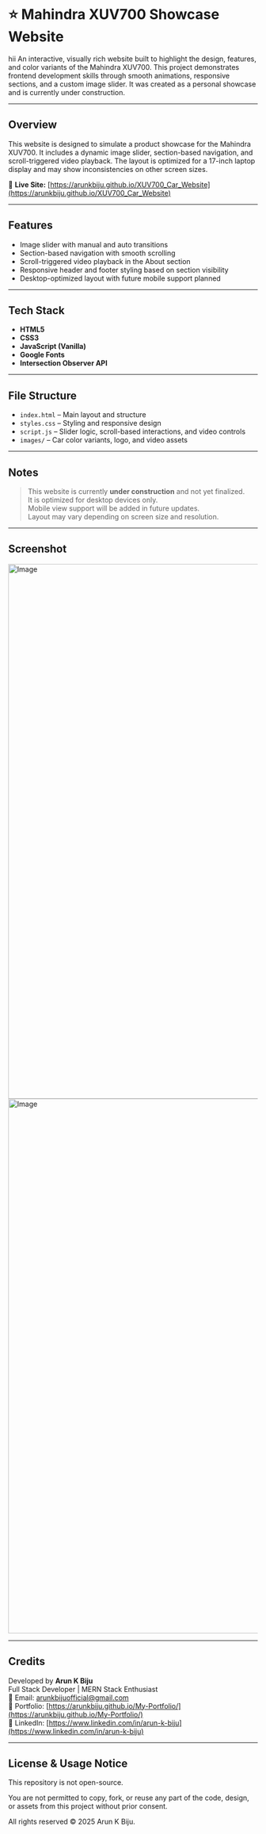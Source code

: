 # ⭐ Mahindra XUV700 Showcase Website
hii
An interactive, visually rich website built to highlight the design, features, and color variants of the Mahindra XUV700. This project demonstrates frontend development skills through smooth animations, responsive sections, and a custom image slider. It was created as a personal showcase and is currently under construction.

---

## Overview

This website is designed to simulate a product showcase for the Mahindra XUV700. It includes a dynamic image slider, section-based navigation, and scroll-triggered video playback. The layout is optimized for a 17-inch laptop display and may show inconsistencies on other screen sizes.

🔗 **Live Site:** [https://arunkbiju.github.io/XUV700_Car_Website](https://arunkbiju.github.io/XUV700_Car_Website)

---

## Features

- Image slider with manual and auto transitions  
- Section-based navigation with smooth scrolling  
- Scroll-triggered video playback in the About section  
- Responsive header and footer styling based on section visibility  
- Desktop-optimized layout with future mobile support planned

---

## Tech Stack

- **HTML5**  
- **CSS3**  
- **JavaScript (Vanilla)**  
- **Google Fonts**  
- **Intersection Observer API**

---

## File Structure

- `index.html` – Main layout and structure  
- `styles.css` – Styling and responsive design  
- `script.js` – Slider logic, scroll-based interactions, and video controls  
- `images/` – Car color variants, logo, and video assets

---

## Notes

> This website is currently **under construction** and not yet finalized.  
> It is optimized for desktop devices only.  
> Mobile view support will be added in future updates.  
> Layout may vary depending on screen size and resolution.

---

## Screenshot

<img width="1903" height="1079" alt="Image" src="https://github.com/user-attachments/assets/78758d60-167c-4a4b-a882-376f6f4a9bb0" />
<img width="1904" height="1079" alt="Image" src="https://github.com/user-attachments/assets/800c1685-d033-4156-a987-fc46dbfdc535" />

---

## Credits

Developed by **Arun K Biju**  
Full Stack Developer | MERN Stack Enthusiast  
📧 Email: [arunkbijuofficial@gmail.com](mailto:arunkbijuofficial@gmail.com)  
🔗 Portfolio: [https://arunkbiju.github.io/My-Portfolio/](https://arunkbiju.github.io/My-Portfolio/)  
🔗 LinkedIn: [https://www.linkedin.com/in/arun-k-biju](https://www.linkedin.com/in/arun-k-biju)

---

## License & Usage Notice

This repository is not open-source.

You are not permitted to copy, fork, or reuse any part of the code, design, or assets from this project without prior consent.

All rights reserved © 2025 Arun K Biju.
